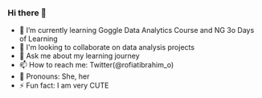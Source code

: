 ### Hi there 👋
* 🌱 I’m currently learning Goggle Data Analytics Course and NG 3o Days of Learning
* 🏫 I'm looking to collaborate on data analysis projects
* 💬 Ask me about my learning journey
* 📫 How to reach me: Twitter(@rofiatibrahim_o)
* 👧 Pronouns: She, her
* ⚡ Fun fact: I am very CUTE
<!--
**RofiatIbrahim/RofiatIbrahim** is a ✨ _special_ ✨ repository because its `README.md` (this file) appears on your GitHub profile.

Here are some ideas to get you started:

- 🔭 I’m currently working on ...
🌱 I’m currently learning Goggle Data Analytics Course
- 👯 I’m looking to collaborate on ...
- 🤔 I’m looking for help with ...
- 💬 Ask me about ...

- 😄 Pronouns: ...
- ⚡ Fun fact: ...
-->
